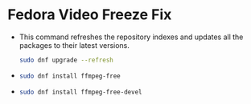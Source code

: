# Fedora Video Freeze Fix

- This command refreshes the repository indexes and updates all the packages to their latest versions.

  ```Bash
  sudo dnf upgrade --refresh
  ```

- ```Bash
  sudo dnf install ffmpeg-free
  ```

- ```Bash
  sudo dnf install ffmpeg-free-devel
  ```
